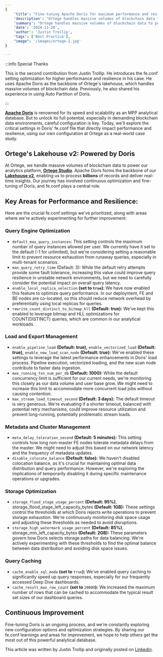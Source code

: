 ```yaml
---
{
    'title': "Fine-tuning Apache Doris for maximum performance and resilience: a deep dive into fe.conf",
    'description': "Ortege handles massive volumes of blockchain data to power its analytics platform, Ortege Studio. Apache Doris forms the backbone of its Lakehouse v2, enabling it to process billions of records and deliver real-time insights.",
    'summary': "Ortege handles massive volumes of blockchain data to power its analytics platform, Ortege Studio. Apache Doris forms the backbone of its Lakehouse v2, enabling it to process billions of records and deliver real-time insights.",
    'date': '2024-11-20',
    'author': 'Justin Trollip',
    'tags': ['Best Practice'],
    "image": '/images/ortege-2.jpg'
}

---
```


<!-- 
Licensed to the Apache Software Foundation (ASF) under one
or more contributor license agreements.  See the NOTICE file
distributed with this work for additional information
regarding copyright ownership.  The ASF licenses this file
to you under the Apache License, Version 2.0 (the
"License"); you may not use this file except in compliance
with the License.  You may obtain a copy of the License at

  http://www.apache.org/licenses/LICENSE-2.0

Unless required by applicable law or agreed to in writing,
software distributed under the License is distributed on an
"AS IS" BASIS, WITHOUT WARRANTIES OR CONDITIONS OF ANY
KIND, either express or implied.  See the License for the
specific language governing permissions and limitations
under the License.
-->

:::info Special Thanks

This is the second contribution from Justin Trollip. He introduces the fe.conf setting optimization for higher performance and resilience in his case. He uses Apache Doris as the backbone of Ortege's lakehouse, which handles massive volumes of blockchain data. Previously, he also shared his experience in using Auto Partition of Doris.

:::

**[Apache Doris](https://www.linkedin.com/company/doris-apache/)** is renowned for its speed and scalability as an MPP analytical database. But to unlock its full potential, especially in demanding blockchain data environments, careful configuration is key. Today, we'll explore the critical settings in Doris' fe.conf file that directly impact performance and resilience, using our own configuration at Ortege as a real-world case study.

## Ortege's Lakehouse v2: Powered by Doris

At Ortege, we handle massive volumes of blockchain data to power our analytics platform, **[Ortege Studio](https://app.ortege.ai/dashboard/list)**. Apache Doris forms the backbone of our **[Lakehouse v2](https://docs.ortege.ai/ortege-documentation/ortege-guides/ortege-lakehouse)**, enabling us to process **billions** of records and deliver real-time insights. Our journey has involved continuous optimization and fine-tuning of Doris, and fe.conf plays a central role.

## Key Areas for Performance and Resilience:

Here are the crucial fe.conf settings we've prioritized, along with areas where we're actively experimenting for further improvement:

### Query Engine Optimization

- `default_max_query_instances`: This setting controls the maximum number of query instances allowed per user. We currently have it set to the default (-1 for unlimited), but we're considering setting a reasonable limit to prevent resource exhaustion from runaway queries, especially in multi-tenant scenarios.
- `max_query_retry_time` (Default: 3): While the default retry attempts provide some fault tolerance, increasing this value could improve query resilience in unstable network environments, but we need to carefully consider the potential impact on overall query latency.
- `enable_local_replica_selection` **(set to `true`):**  We have now enabled this feature to optimize query performance. In our deployment, FE and BE nodes are co-located, so this should reduce network overhead by preferentially using local replicas for queries.
- `rewrite_count_distinct_to_bitmap_hll` **(Default: true):** We've kept this enabled to leverage bitmap and HLL optimizations for COUNT(DISTINCT) queries, which are common in our analytical workloads. 

### Load and Export Management

- `enable_pipeline_load` **(Default: true),** `enable_vectorized_load` **(Default: true),** `enable_new_load_scan_node` **(Default: true):** We've enabled these settings to leverage the latest performance enhancements in Doris' load process. Pipeline execution, vectorized loading, and the new scan node contribute to faster data ingestion.
- `max_running_txn_num_per_db` **(Default: 1000):** While the default concurrency limit is sufficient for our current needs, we're monitoring this closely as our data volume and user base grow. We might need to increase this limit to accommodate more concurrent load jobs without causing contention.
- `max_stream_load_timeout_second` **(Default: 3 days):** The default timeout is very generous. We're evaluating if a shorter timeout, balanced with potential retry mechanisms, could improve resource utilization and prevent long-running, potentially problematic stream loads.

### Metadata and Cluster Management

- `meta_delay_toleration_second` **(Default: 5 minutes):** This setting controls how long non-master FE nodes tolerate metadata delays from the master. We might need to adjust this based on our network latency and the frequency of metadata updates. 
- `disable_colocate_balance` **(Default: false):** We haven't disabled colocation balance, as it's crucial for maintaining optimal data distribution and query performance. However, we're exploring the implications of temporarily disabling it during specific maintenance operations or upgrades. 

### Storage Optimization

- `storage_flood_stage_usage_percent` **(Default: 95%)**, storage_flood_stage_left_capacity_bytes **(Default: 1GB):** These settings control the thresholds at which Doris rejects write operations to prevent storage exhaustion. We're continuously monitoring disk space usage and adjusting these thresholds as needed to avoid disruptions.
- `storage_high_watermark_usage_percent` **(Default: 85%)**, storage_min_left_capacity_bytes **(Default: 2GB):** These parameters govern how Doris selects storage paths for data balancing. We're actively experimenting with these thresholds to find the optimal balance between data distribution and avoiding disk space issues. 

### Query Caching

- `cache_enable_sql_mode` **(set to** `true`**):** We've enabled query caching to significantly speed up query responses, especially for our frequently accessed Deep Dive dashboards. 
- `cache_result_max_row_count` **(set to** `20000`**):** We increased the maximum number of rows that can be cached to accommodate the typical result set sizes of our dashboard queries. 

## **Continuous Improvement**

Fine-tuning Doris is an ongoing process, and we're constantly exploring new configuration options and optimization strategies. By sharing our fe.conf learnings and areas for improvement, we hope to help others get the most out of this powerful analytical database.

This article was written by Justin Trollip and originally posted on [Linkedin](https://www.linkedin.com/pulse/fine-tuning-apache-doris-maximum-performance-resilience-deep-dive-jiwac/?trackingId=jJ%2FO3s%2FHRGee3mxQ9LTnxQ%3D%3D).